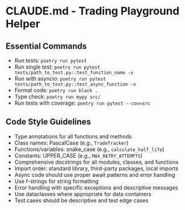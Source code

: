 # CLAUDE.md - Trading Playground Helper

## Essential Commands
- Run tests: `poetry run pytest`
- Run single test: `poetry run pytest tests/path_to_test.py::test_function_name -v`
- Run with asyncio: `poetry run pytest tests/path_to_test.py::test_async_function -v`
- Format code: `poetry run black .`
- Type check: `poetry run mypy src/`
- Run tests with coverage: `poetry run pytest --cov=src`

## Code Style Guidelines
- Type annotations for all functions and methods
- Class names: PascalCase (e.g., `TradeTracker`)
- Functions/variables: snake_case (e.g., `calculate_half_life`)
- Constants: UPPER_CASE (e.g., `MAX_RETRY_ATTEMPTS`)
- Comprehensive docstrings for all modules, classes, and functions
- Import order: standard library, third-party packages, local imports
- Async code should use proper await patterns and error handling
- Use f-strings for string formatting
- Error handling with specific exceptions and descriptive messages
- Use dataclasses where appropriate for data containers
- Test cases should be descriptive and test edge cases